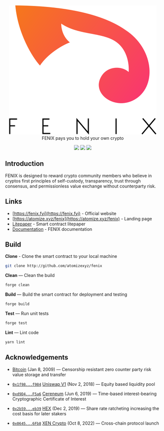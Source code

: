 <p align="center">
<picture>
  <source media="(prefers-color-scheme: dark)" srcset="./.github/img/fenix-dark.svg">
  <img alt="fenix" src="./.github/img/fenix-light.svg">
</picture>
<br>
FENIX pays you to hold your own crypto

</p>
<p align="center">
  <a href="https://github.com/atomizexyz/fenix/actions"><img src="https://img.shields.io/github/actions/workflow/status/atomizexyz/fenix/ci.yml?branch=main&style=flat-square"/></a>
  <a href="https://getfoundry.sh/"><img src="https://img.shields.io/badge/built%20with-Foundry-FFDB1C.svg?style=flat-square"/></a>
  <a href="https://opensource.org/licenses/MIT"><img src="https://img.shields.io/badge/license-MIT-blue.svg?style=flat-square"/></a>
</p>

## Introduction

FENIX is designed to reward crypto community members who believe in cryptos first principles of self-custody,
transparency, trust through consensus, and permissionless value exchange without counterparty risk.

## Links

- [https://fenix.fyi](https://fenix.fyi) - Official website
- [https://atomize.xyz/fenix](https://atomize.xyz/fenix) - Landing page
- [Litepaper](https://github.com/atomizexyz/litepaper) - Smart contract litepaper
- [Documentation](https://docs.atomize.xyz) - FENIX documentation

## Build

**Clone** - Clone the smart contract to your local machine

```sh
git clone http://github.com/atomizexyz/fenix
```

**Clean** — Clean the build

```sh
forge clean
```

**Build** — Build the smart contract for deployment and testing

```sh
forge build
```

**Test** — Run unit tests

```sh
forge test
```

**Lint** — Lint code

```sh
yarn lint
```

## Acknowledgements

- [Bitcoin](https://github.com/bitcoin/bitcoin) (Jan 8, 2009) — Censorship resistant zero counter party risk value
  storage and transfer
- [`0x1f98...f984`](https://etherscan.io/token/0x1f9840a85d5af5bf1d1762f925bdaddc4201f984)
  [Uniswap V1](https://github.com/Uniswap/v1-contracts) (Nov 2, 2018) — Equity based liquidity pool
- [`0xd9D4...F5a6`](https://etherscan.io/token/0xd9D4A7CA154fe137c808F7EEDBe24b639B7AF5a6)
  [Cereneum](https://github.com/Cereneum/Cereneum) (Jun 6, 2019) — Time-based interest-bearing Cryptographic Certificate
  of Interest
- [`0x2b59...eb39`](https://etherscan.io/token/0x2b591e99afE9f32eAA6214f7B7629768c40Eeb39)
  [HEX](https://github.com/BitcoinHEX/contract) (Dec 2, 2019) — Share rate ratcheting increasing the cost basis for
  later stakers

- [`0x0645...6Fb8`](https://etherscan.io/token/0x06450dEe7FD2Fb8E39061434BAbCFC05599a6Fb8)
  [XEN Crypto](https://github.com/FairCrypto/XEN-crypto) (Oct 8, 2022) — Cross-chain protocol launch
